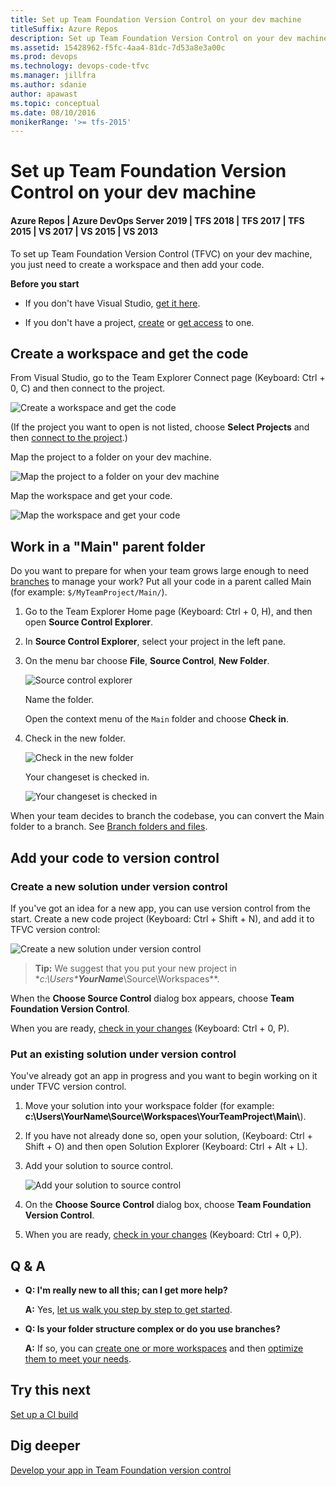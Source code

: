 ```yaml
---
title: Set up Team Foundation Version Control on your dev machine
titleSuffix: Azure Repos
description: Set up Team Foundation Version Control on your dev machine
ms.assetid: 15428962-f5fc-4aa4-81dc-7d53a8e3a00c
ms.prod: devops
ms.technology: devops-code-tfvc
ms.manager: jillfra
ms.author: sdanie
author: apawast
ms.topic: conceptual
ms.date: 08/10/2016
monikerRange: '>= tfs-2015'
---
```



# Set up Team Foundation Version Control on your dev machine

#### Azure Repos | Azure DevOps Server 2019 | TFS 2018 | TFS 2017 | TFS 2015 | VS 2017 | VS 2015 | VS 2013

To set up Team Foundation Version Control (TFVC) on your dev machine, you just need to create a workspace and then add your code.

**Before you start**

-   If you don't have Visual Studio, [get it here](https://visualstudio.microsoft.com/).

-   If you don't have a project, [create](../../organizations/projects/create-project.md) or [get access](https://msdn.microsoft.com/library/jj920206) to one.

## Create a workspace and get the code

From Visual Studio, go to the Team Explorer Connect page (Keyboard: Ctrl + 0, C) and then connect to the project.

![Create a workspace and get the code](_img/set-up-team-foundation-version-control-your-dev-machine/IC750752.png)

(If the project you want to open is not listed, choose **Select Projects** and then 
[connect to the project](../../organizations/projects/connect-to-projects.md).)

Map the project to a folder on your dev machine.

![Map the project to a folder on your dev machine](_img/set-up-team-foundation-version-control-your-dev-machine/IC677199.png)

Map the workspace and get your code.

![Map the workspace and get your code](_img/set-up-team-foundation-version-control-your-dev-machine/IC696633.png)

## Work in a "Main" parent folder

Do you want to prepare for when your team grows large enough to need [branches](use-branches-isolate-risk-team-foundation-version-control.md) to manage your work? Put all your code in a parent called Main (for example: `$/MyTeamProject/Main/`).

1.  Go to the Team Explorer Home page (Keyboard: Ctrl + 0, H), and then open **Source Control Explorer**.

2.  In **Source Control Explorer**, select your project in the left pane.

3.  On the menu bar choose **File**, **Source Control**, **New Folder**.

    ![Source control explorer](_img/set-up-team-foundation-version-control-your-dev-machine/IC675823.png)

    Name the folder.

    Open the context menu of the `Main` folder and choose **Check in**.

4.  Check in the new folder.

    ![Check in the new folder](_img/set-up-team-foundation-version-control-your-dev-machine/IC696634.png)

    Your changeset is checked in.

    ![Your changeset is checked in](_img/set-up-team-foundation-version-control-your-dev-machine/IC675825.png)

When your team decides to branch the codebase, you can convert the Main folder to a branch. See [Branch folders and files](branch-folders-files.md).

## Add your code to version control

### Create a new solution under version control

If you've got an idea for a new app, you can use version control from the start. Create a new code project (Keyboard: Ctrl + Shift + N), and add it to TFVC version control:

![Create a new solution under version control](_img/set-up-team-foundation-version-control-your-dev-machine/IC696635.png)
>**Tip:**
We suggest that you put your new project in **c:\Users\***YourName***\Source\Workspaces\**.

When the **Choose Source Control** dialog box appears, choose **Team Foundation Version Control**.

When you are ready, [check in your changes](check-your-work-team-codebase.md) (Keyboard: Ctrl + 0, P).

### Put an existing solution under version control

You've already got an app in progress and you want to begin working on it under TFVC version control.

1.  Move your solution into your workspace folder (for example: **c:\\Users\\YourName\\Source\\Workspaces\\YourTeamProject\\Main\\**).

2.  If you have not already done so, open your solution, (Keyboard: Ctrl + Shift + O) and then open Solution Explorer (Keyboard: Ctrl + Alt + L).

3.  Add your solution to source control.

    ![Add your solution to source control](_img/set-up-team-foundation-version-control-your-dev-machine/IC675409.png)

4.  On the **Choose Source Control** dialog box, choose **Team Foundation Version Control**.

5.  When you are ready, [check in your changes](check-your-work-team-codebase.md) (Keyboard: Ctrl + 0,P).

## Q & A

-   **Q: I'm really new to all this; can I get more help?**

    **A:** Yes, [let us walk you step by step to get started](share-your-code-in-tfvc-vs.md).

-   **Q: Is your folder structure complex or do you use branches?**

    **A:** If so, you can [create one or more workspaces](create-work-workspaces.md) and then [optimize them to meet your needs](optimize-your-workspace.md).

## Try this next

 [Set up a CI build](../../pipelines/build/triggers.md) 

## Dig deeper

 [Develop your app in Team Foundation version control](develop-your-app-team-foundation-version-control.md) 
